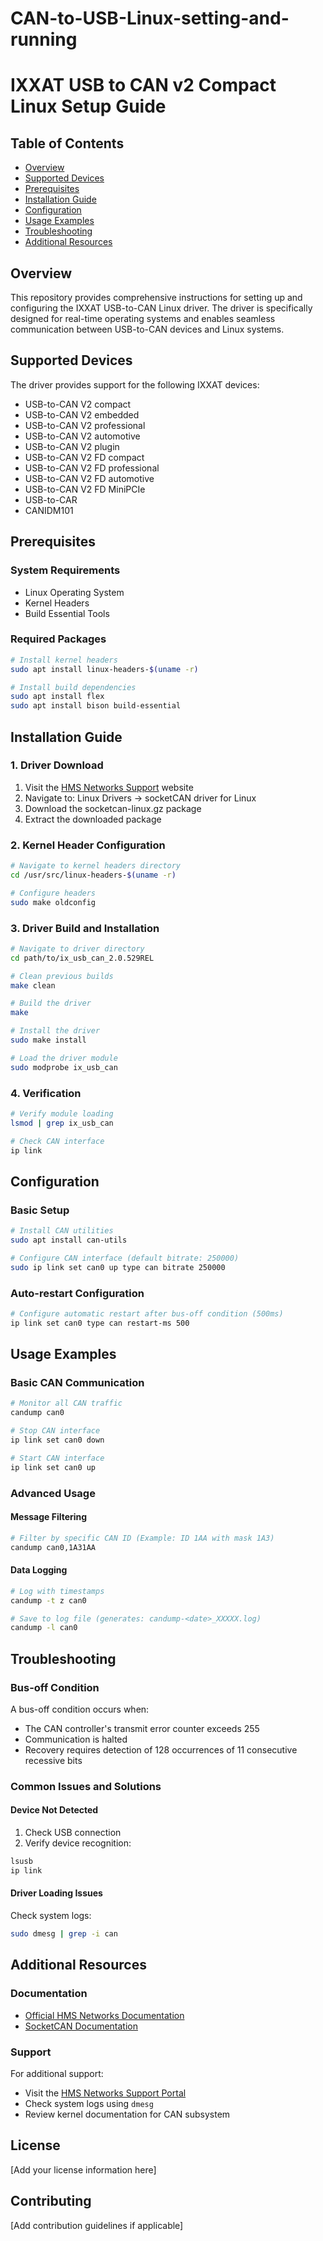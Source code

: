 # CAN-to-USB-Linux-setting-and-running
# IXXAT USB to CAN v2 Compact Linux Setup Guide

## Table of Contents
- [Overview](#overview)
- [Supported Devices](#supported-devices)
- [Prerequisites](#prerequisites)
- [Installation Guide](#installation-guide)
- [Configuration](#configuration)
- [Usage Examples](#usage-examples)
- [Troubleshooting](#troubleshooting)
- [Additional Resources](#additional-resources)

## Overview

This repository provides comprehensive instructions for setting up and configuring the IXXAT USB-to-CAN Linux driver. The driver is specifically designed for real-time operating systems and enables seamless communication between USB-to-CAN devices and Linux systems.

## Supported Devices

The driver provides support for the following IXXAT devices:
- USB-to-CAN V2 compact
- USB-to-CAN V2 embedded
- USB-to-CAN V2 professional
- USB-to-CAN V2 automotive
- USB-to-CAN V2 plugin
- USB-to-CAN V2 FD compact
- USB-to-CAN V2 FD professional
- USB-to-CAN V2 FD automotive
- USB-to-CAN V2 FD MiniPCIe
- USB-to-CAR
- CANIDM101

## Prerequisites

### System Requirements
- Linux Operating System
- Kernel Headers
- Build Essential Tools

### Required Packages
```bash
# Install kernel headers
sudo apt install linux-headers-$(uname -r)

# Install build dependencies
sudo apt install flex
sudo apt install bison build-essential
```

## Installation Guide

### 1. Driver Download
1. Visit the [HMS Networks Support](https://www.hms-networks.com/support/general-downloads) website
2. Navigate to: Linux Drivers → socketCAN driver for Linux
3. Download the socketcan-linux.gz package
4. Extract the downloaded package

### 2. Kernel Header Configuration
```bash
# Navigate to kernel headers directory
cd /usr/src/linux-headers-$(uname -r)

# Configure headers
sudo make oldconfig
```

### 3. Driver Build and Installation
```bash
# Navigate to driver directory
cd path/to/ix_usb_can_2.0.529REL

# Clean previous builds
make clean

# Build the driver
make

# Install the driver
sudo make install

# Load the driver module
sudo modprobe ix_usb_can
```

### 4. Verification
```bash
# Verify module loading
lsmod | grep ix_usb_can

# Check CAN interface
ip link
```

## Configuration

### Basic Setup
```bash
# Install CAN utilities
sudo apt install can-utils

# Configure CAN interface (default bitrate: 250000)
sudo ip link set can0 up type can bitrate 250000
```

### Auto-restart Configuration
```bash
# Configure automatic restart after bus-off condition (500ms)
ip link set can0 type can restart-ms 500
```

## Usage Examples

### Basic CAN Communication
```bash
# Monitor all CAN traffic
candump can0

# Stop CAN interface
ip link set can0 down

# Start CAN interface
ip link set can0 up
```

### Advanced Usage

#### Message Filtering
```bash
# Filter by specific CAN ID (Example: ID 1AA with mask 1A3)
candump can0,1A31AA
```

#### Data Logging
```bash
# Log with timestamps
candump -t z can0

# Save to log file (generates: candump-<date>_XXXXX.log)
candump -l can0
```

## Troubleshooting

### Bus-off Condition
A bus-off condition occurs when:
- The CAN controller's transmit error counter exceeds 255
- Communication is halted
- Recovery requires detection of 128 occurrences of 11 consecutive recessive bits

### Common Issues and Solutions

#### Device Not Detected
1. Check USB connection
2. Verify device recognition:
```bash
lsusb
ip link
```

#### Driver Loading Issues
Check system logs:
```bash
sudo dmesg | grep -i can
```

## Additional Resources

### Documentation
- [Official HMS Networks Documentation](https://www.hms-networks.com/support)
- [SocketCAN Documentation](https://www.kernel.org/doc/Documentation/networking/can.txt)

### Support
For additional support:
- Visit the [HMS Networks Support Portal](https://www.hms-networks.com/support)
- Check system logs using `dmesg`
- Review kernel documentation for CAN subsystem

## License
[Add your license information here]

## Contributing
[Add contribution guidelines if applicable]
